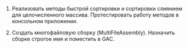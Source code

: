 1. Реализовать методы быстрой сортировки и сортировки слиянием для целочисленного массива.
Протестировать работу методов в консольном приложении.

2. Создать многофайловую сборку (MultiFileAssembly).
Назначить сборке строгое имя и поместить в GAC.